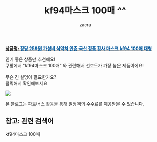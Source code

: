 ﻿---
layout: post
title:  "kf94마스크 100매 ^^"
author: zacra
categories: [ 아이템 ]
tags: [kf94마스크 100매]
image: https://static.coupangcdn.com/image/vendor_inventory/2e71/977c07dbc1065993f0345c7b2de3daa99ab3a7fcfb7e2fde77013aeb3db2.jpg 
description: "쿠팡에서 kf94마스크 100매 관련 키워드로 가장 고객 선호도가 높은 제품이랍니다."
rating: 4.5
---

<a href="https://link.coupang.com/re/AFFSDP?lptag=AF8407795&pageKey=2091646280&itemId=3552929738&vendorItemId=71538838430&traceid=V0-153-6f88981f5e754286"><b>상품명: <font color='#01579B'>장당 259원 가성비 식약처 인증 국산 정품 황사 마스크 kf94 100매 대형</font></b></a>

인기 좋은 상품만 추천해요!<br/>
쿠팡에서 "kf94마스크 100매" 와 관련해서 선호도가 가장 높은 제품이에요!<br/><br/>
무슨 긴 설명이 필요한가요?  
클릭해서 확인해보세요


<a href="https://link.coupang.com/re/AFFSDP?lptag=AF8407795&pageKey=2091646280&itemId=3552929738&vendorItemId=71538838430&traceid=V0-153-6f88981f5e754286"><img src="https://thumbnail8.coupangcdn.com/thumbnails/remote/q89/image/vendor_inventory/1109/9a00d0373266b0e778621a697ba2bae16a30301a15e741148fde66f227ba.png"></a> 

본 블로그는 파트너스 활동을 통해 일정액의 수수료를 제공받을 수 있습니다.

## 참고: 관련 검색어    
kf94마스크 100매